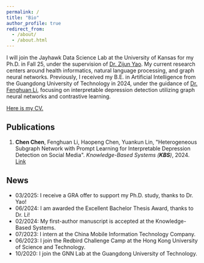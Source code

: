 ```yaml
---
permalink: /
title: "Bio"
author_profile: true
redirect_from: 
  - /about/
  - /about.html
---
```


I will join the Jayhawk Data Science Lab at the University of Kansas for my Ph.D. in Fall 25, under the supervision of [Dr. Zijun Yao](https://ittc.ku.edu/~zyao/). My current research centers around health informatics, natural language processing, and graph neural networks. Previously, I received my B.E. in Artificial Intelligence from the Guangdong University of Technology in 2024, under the guidance of [Dr. Fenghuan Li](https://dblp.org/pid/07/10130.html), focusing on interpretable depression detection utilizing graph neural networks and contrastive learning. 

[Here is my CV.](https://drive.google.com/file/d/15Tjkj__hEPyMDef0W3BPiehrk6DqvqxN/view?usp=sharing)

## Publications
1. **Chen Chen**, Fenghuan Li, Haopeng Chen, Yuankun Lin, "Heterogeneous Subgraph Network with Prompt Learning for Interpretable Depression Detection on Social Media". *Knowledge-Based Systems (**KBS**)*, 2024. [Link](https://doi.org/10.1016/j.knosys.2025.113215)

## News
* 03/2025: I receive a GRA offer to support my Ph.D. study, thanks to Dr. Yao!
* 06/2024: I am awarded the Excellent Bachelor Thesis Award, thanks to Dr. Li!
* 02/2024: My first-author manuscript is accepted at the Knowledge-Based Systems. 
* 07/2023: I intern at the China Mobile Information Technology Company. 
* 06/2023: I join the Redbird Challenge Camp at the Hong Kong University of Science and Technology. 
* 10/2020: I join the GNN Lab at the Guangdong University of Technology. 
